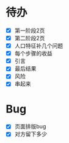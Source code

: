# 待办

- [x] 第一阶段2页
- [x] 第二阶段2页
- [x] 人口特征补几个问题
- [x] 每个步骤的收益
- [x] 引言
- [x] 最后结果
- [x] 风险
- [x] 串起来

# Bug
- [x] 页面排版bug
- [x] 对方留下多少
